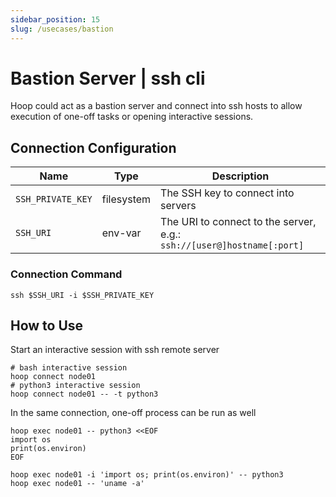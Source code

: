 ```yaml
---
sidebar_position: 15
slug: /usecases/bastion
---
```


# Bastion Server | ssh cli

Hoop could act as a bastion server and connect into ssh hosts to allow execution of one-off tasks or opening interactive sessions.

## Connection Configuration

| Name                    | Type       | Description                                                            |
|------------------------ | ---------- | ---------------------------------------------------------------------- |
| `SSH_PRIVATE_KEY`       | filesystem | The SSH key to connect into servers                                    |
| `SSH_URI`               | env-var    | The URI to connect to the server, e.g.: `ssh://[user@]hostname[:port]` |

### Connection Command

```shell
ssh $SSH_URI -i $SSH_PRIVATE_KEY
```

## How to Use

Start an interactive session with ssh remote server

```shell
# bash interactive session
hoop connect node01
# python3 interactive session
hoop connect node01 -- -t python3
```

In the same connection, one-off process can be run as well

```shell
hoop exec node01 -- python3 <<EOF
import os
print(os.environ)
EOF

hoop exec node01 -i 'import os; print(os.environ)' -- python3
hoop exec node01 -- 'uname -a'
```

